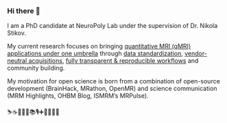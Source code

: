 ### Hi there 👋

I am a PhD candidate at NeuroPoly Lab under the supervision of Dr. Nikola Stikov.

My current research focuses on bringing [quantitative MRI (qMRI) applications under one umbrella](https://qmrlab.org) through [data standardization](https://bids-specification.readthedocs.io/), [vendor-neutral acquisitions](https://github.com/qmrlab/pulse_sequences), [fully transparent & reproducible workflows](https://github.com/qmrlab/qmrflow) and community building.

My motivation for open science is born from a combination of open-source development (BrainHack, MRathon, OpenMR) and science communication (MRM Highlights, OHBM Blog, ISMRM’s MRPulse).

⛷☕️🎸🎨😸📚🎙➕👨‍💻🧲🧠
